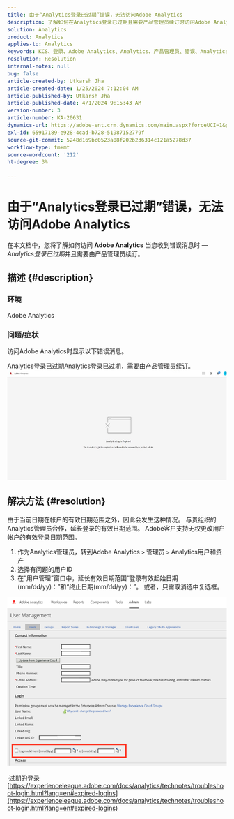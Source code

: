 ```yaml
---
title: 由于“Analytics登录已过期”错误，无法访问Adobe Analytics
description: 了解如何在Analytics登录已过期且需要产品管理员续订时访问Adobe Analytics。
solution: Analytics
product: Analytics
applies-to: Analytics
keywords: KCS、登录、Adobe Analytics、Analytics、产品管理员、错误、Analytics登录已过期
resolution: Resolution
internal-notes: null
bug: false
article-created-by: Utkarsh Jha
article-created-date: 1/25/2024 7:12:04 AM
article-published-by: Utkarsh Jha
article-published-date: 4/1/2024 9:15:43 AM
version-number: 3
article-number: KA-20631
dynamics-url: https://adobe-ent.crm.dynamics.com/main.aspx?forceUCI=1&pagetype=entityrecord&etn=knowledgearticle&id=42251a07-51bb-ee11-a569-6045bd006b3d
exl-id: 65917189-e928-4cad-b728-51987152779f
source-git-commit: 5248d169bc0523a08f202b236314c121a5278d37
workflow-type: tm+mt
source-wordcount: '212'
ht-degree: 3%

---
```


# 由于“Analytics登录已过期”错误，无法访问Adobe Analytics


在本文档中，您将了解如何访问 <b>Adobe Analytics</b> 当您收到错误消息时 —  *Analytics登录已过期*&#x200B;并且需要由产品管理员续订。

## 描述 {#description}


### <b>环境</b>

Adobe Analytics



### <b>问题/症状</b>

访问Adobe Analytics时显示以下错误消息。

Analytics登录已过期Analytics登录已过期，需要由产品管理员续订。
 <br>![](assets/___43251a07-51bb-ee11-a569-6045bd006b3d___.jpeg)

## 解决方法 {#resolution}


由于当前日期在帐户的有效日期范围之外，因此会发生这种情况。 与贵组织的Analytics管理员合作，延长登录的有效日期范围。 Adobe客户支持无权更改用户帐户的有效登录日期范围。

1. 作为Analytics管理员，转到Adobe Analytics `>`  管理员 `>`  Analytics用户和资产
2. 选择有问题的用户ID
3. 在“用户管理”窗口中，延长有效日期范围“登录有效起始日期(mm/dd/yy)：”和“终止日期(mm/dd/yy)：”。 或者，只需取消选中复选框。


![](assets/6282c86d-563a-ed11-9db0-0022480869de.png)

·过期的登录
[https://experienceleague.adobe.com/docs/analytics/technotes/troubleshoot-login.html?lang=en#expired-logins](https://experienceleague.adobe.com/docs/analytics/technotes/troubleshoot-login.html?lang=en#expired-logins)
